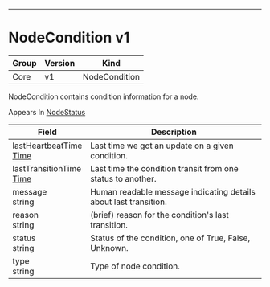 

-----------
# NodeCondition v1



Group        | Version     | Kind
------------ | ---------- | -----------
Core | v1 | NodeCondition







NodeCondition contains condition information for a node.

<aside class="notice">
Appears In <a href="#nodestatus-v1">NodeStatus</a> </aside>

Field        | Description
------------ | -----------
lastHeartbeatTime <br /> [Time](#time-unversioned) | Last time we got an update on a given condition.
lastTransitionTime <br /> [Time](#time-unversioned) | Last time the condition transit from one status to another.
message <br /> string | Human readable message indicating details about last transition.
reason <br /> string | (brief) reason for the condition's last transition.
status <br /> string | Status of the condition, one of True, False, Unknown.
type <br /> string | Type of node condition.






